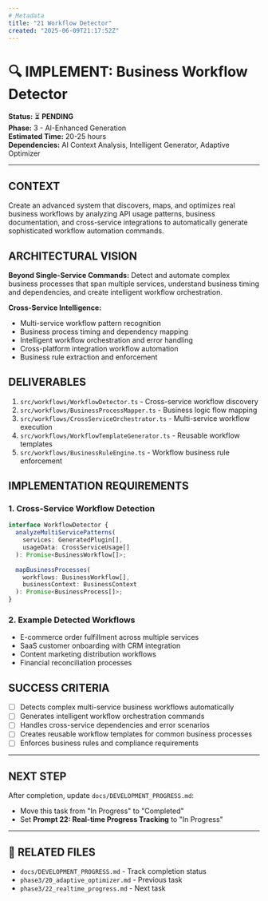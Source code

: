 ```yaml
---
# Metadata
title: "21 Workflow Detector"
created: "2025-06-09T21:17:52Z"
---
```


# 🔍 IMPLEMENT: Business Workflow Detector

**Status:** ⏳ **PENDING**  
**Phase:** 3 - AI-Enhanced Generation  
**Estimated Time:** 20-25 hours  
**Dependencies:** AI Context Analysis, Intelligent Generator, Adaptive Optimizer  

---

## CONTEXT
Create an advanced system that discovers, maps, and optimizes real business workflows by analyzing API usage patterns, business documentation, and cross-service integrations to automatically generate sophisticated workflow automation commands.

## ARCHITECTURAL VISION
**Beyond Single-Service Commands:** Detect and automate complex business processes that span multiple services, understand business timing and dependencies, and create intelligent workflow orchestration.

**Cross-Service Intelligence:**
- Multi-service workflow pattern recognition
- Business process timing and dependency mapping
- Intelligent workflow orchestration and error handling
- Cross-platform integration workflow automation
- Business rule extraction and enforcement

## DELIVERABLES
1. `src/workflows/WorkflowDetector.ts` - Cross-service workflow discovery
2. `src/workflows/BusinessProcessMapper.ts` - Business logic flow mapping
3. `src/workflows/CrossServiceOrchestrator.ts` - Multi-service workflow execution
4. `src/workflows/WorkflowTemplateGenerator.ts` - Reusable workflow templates
5. `src/workflows/BusinessRuleEngine.ts` - Workflow business rule enforcement

## IMPLEMENTATION REQUIREMENTS

### 1. Cross-Service Workflow Detection
```typescript
interface WorkflowDetector {
  analyzeMultiServicePatterns(
    services: GeneratedPlugin[],
    usageData: CrossServiceUsage[]
  ): Promise<BusinessWorkflow[]>;
  
  mapBusinessProcesses(
    workflows: BusinessWorkflow[],
    businessContext: BusinessContext
  ): Promise<BusinessProcess[]>;
}
```

### 2. Example Detected Workflows
- E-commerce order fulfillment across multiple services
- SaaS customer onboarding with CRM integration
- Content marketing distribution workflows
- Financial reconciliation processes

## SUCCESS CRITERIA
- [ ] Detects complex multi-service business workflows automatically
- [ ] Generates intelligent workflow orchestration commands
- [ ] Handles cross-service dependencies and error scenarios
- [ ] Creates reusable workflow templates for common business processes
- [ ] Enforces business rules and compliance requirements

---

## NEXT STEP
After completion, update `docs/DEVELOPMENT_PROGRESS.md`:
- Move this task from "In Progress" to "Completed"
- Set **Prompt 22: Real-time Progress Tracking** to "In Progress"

---

## 🔗 **RELATED FILES**
- `docs/DEVELOPMENT_PROGRESS.md` - Track completion status
- `phase3/20_adaptive_optimizer.md` - Previous task
- `phase3/22_realtime_progress.md` - Next task 